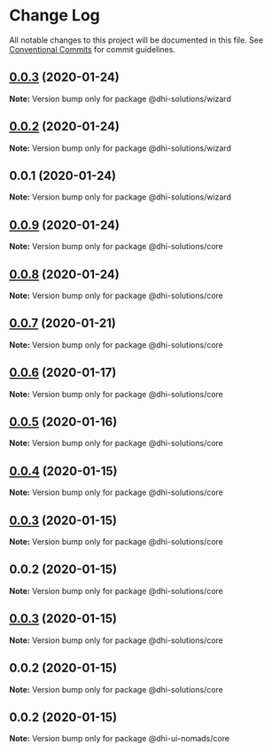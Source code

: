 # Change Log

All notable changes to this project will be documented in this file.
See [Conventional Commits](https://conventionalcommits.org) for commit guidelines.

## [0.0.3](https://github.com/DHI-Solutions/nomads/compare/@dhi-solutions/wizard@0.0.2...@dhi-solutions/wizard@0.0.3) (2020-01-24)

**Note:** Version bump only for package @dhi-solutions/wizard





## [0.0.2](https://github.com/DHI-Solutions/nomads/compare/@dhi-solutions/wizard@0.0.1...@dhi-solutions/wizard@0.0.2) (2020-01-24)

**Note:** Version bump only for package @dhi-solutions/wizard





## 0.0.1 (2020-01-24)

**Note:** Version bump only for package @dhi-solutions/wizard





## [0.0.9](https://github.com/DHI-Solutions/nomads/compare/@dhi-solutions/core@0.0.8...@dhi-solutions/core@0.0.9) (2020-01-24)

**Note:** Version bump only for package @dhi-solutions/core





## [0.0.8](https://github.com/DHI-Solutions/nomads/compare/@dhi-solutions/core@0.0.7...@dhi-solutions/core@0.0.8) (2020-01-24)

**Note:** Version bump only for package @dhi-solutions/core





## [0.0.7](https://github.com/DHI-Solutions/nomads/compare/@dhi-solutions/core@0.0.6...@dhi-solutions/core@0.0.7) (2020-01-21)

**Note:** Version bump only for package @dhi-solutions/core





## [0.0.6](https://github.com/DHI-Solutions/nomads/compare/@dhi-solutions/core@0.0.5...@dhi-solutions/core@0.0.6) (2020-01-17)

**Note:** Version bump only for package @dhi-solutions/core





## [0.0.5](https://github.com/DHI-Solutions/nomads/compare/@dhi-solutions/core@0.0.4...@dhi-solutions/core@0.0.5) (2020-01-16)

**Note:** Version bump only for package @dhi-solutions/core





## [0.0.4](https://github.com/DHI-Solutions/nomads/compare/@dhi-solutions/core@0.0.3...@dhi-solutions/core@0.0.4) (2020-01-15)

**Note:** Version bump only for package @dhi-solutions/core





## [0.0.3](https://github.com/DHI-Solutions/nomads/compare/@dhi-solutions/core@0.0.2...@dhi-solutions/core@0.0.3) (2020-01-15)

**Note:** Version bump only for package @dhi-solutions/core





## 0.0.2 (2020-01-15)

**Note:** Version bump only for package @dhi-solutions/core





## [0.0.3](https://github.com/DHI-Solutions/nomads/compare/@dhi-solutions/core@0.0.2...@dhi-solutions/core@0.0.3) (2020-01-15)

**Note:** Version bump only for package @dhi-solutions/core





## 0.0.2 (2020-01-15)

**Note:** Version bump only for package @dhi-solutions/core





## 0.0.2 (2020-01-15)

**Note:** Version bump only for package @dhi-ui-nomads/core
